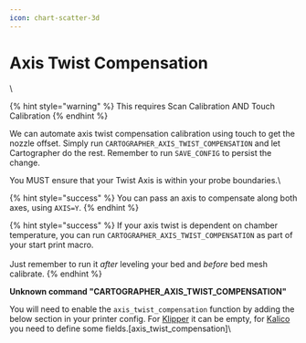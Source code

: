```yaml
---
icon: chart-scatter-3d
---
```


# Axis Twist Compensation

\


{% hint style="warning" %}
This requires Scan Calibration AND Touch Calibration&#x20;
{% endhint %}



We can automate axis twist compensation calibration using touch to get the nozzle offset. Simply run `CARTOGRAPHER_AXIS_TWIST_COMPENSATION` and let Cartographer do the rest. Remember to run `SAVE_CONFIG` to persist the change.

You MUST ensure that your Twist Axis is within your probe boundaries.\


{% hint style="success" %}
You can pass an axis to compensate along both axes, using `AXIS=Y`.
{% endhint %}

{% hint style="success" %}
If your axis twist is dependent on chamber temperature, you can run `CARTOGRAPHER_AXIS_TWIST_COMPENSATION` as part of your start print macro. \
\
Just remember to run it _after_ leveling your bed and _before_ bed mesh calibrate.
{% endhint %}



**Unknown command "CARTOGRAPHER\_AXIS\_TWIST\_COMPENSATION"**

You will need to enable the `axis_twist_compensation` function by adding the below section in your printer config. For [Klipper](https://www.klipper3d.org/Config_Reference.html?h=axis_#axis_twist_compensation) it can be empty, for [Kalico](https://docs.kalico.gg/Config_Reference.html#axis_twist_compensation) you need to define some fields.\[axis\_twist\_compensation]​\
